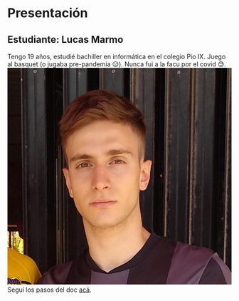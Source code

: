 # Presentación
## Estudiante: Lucas Marmo
Tengo 19 años, estudié bachiller en informática en el colegio Pio IX. Juego al basquet (o jugaba pre-pandemia :disappointed_relieved:). Nunca fui a la facu por el covid :sweat:.
![mi foto](foto.jpg)
Seguí los pasos del doc [acá](https://docs.google.com/document/d/e/2PACX-1vTNHQ5dzaVFhKPd4UxLOGhZa9Ix_bDgpyIftq4gqzz7674dHmHkcH2oH9TpQ_TsghZkiSPBoUm2ftzM/pub).
